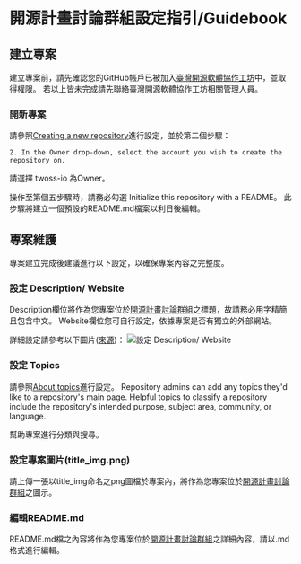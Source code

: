 # 開源計畫討論群組設定指引/Guidebook

## 建立專案

建立專案前，請先確認您的GitHub帳戶已被加入[臺灣開源軟體協作工坊](https://github.com/twoss-io)中，並取得權限。
若以上皆未完成請先聯絡臺灣開源軟體協作工坊相關管理人員。

### 開新專案

請參照[Creating a new repository](https://help.github.com/articles/creating-a-new-repository/)進行設定，並於第二個步驟：
```
2. In the Owner drop-down, select the account you wish to create the repository on.
```
請選擇 twoss-io 為Owner。

操作至第個五步驟時，請務必勾選 Initialize this repository with a README。
此步驟將建立一個預設的README.md檔案以利日後編輯。

## 專案維護

專案建立完成後建議進行以下設定，以確保專案內容之完整度。

### 設定 Description/ Website

Description欄位將作為您專案位於[開源計畫討論群組](https://twoss-io.github.io/)之標題，故請務必用字精簡且包含中文。
Website欄位您可自行設定，依據專案是否有獨立的外部網站。

詳細設定請參考以下圖片([來源](https://stackoverflow.com/questions/7757751/how-do-you-change-a-repository-description-on-github))：
![設定 Description/ Website](https://i.imgur.com/CexeWBQ.gif)

### 設定 Topics

請參照[About topics](https://help.github.com/articles/about-topics/)進行設定。
Repository admins can add any topics they'd like to a repository's main page. Helpful topics to classify a repository include the repository's intended purpose, subject area, community, or language.

幫助專案進行分類與搜尋。

### 設定專案圖片(title_img.png)

請上傳一張以title_img命名之png圖檔於專案內，將作為您專案位於[開源計畫討論群組](https://twoss-io.github.io/)之圖示。

### 編輯README.md

README.md檔之內容將作為您專案位於[開源計畫討論群組](https://twoss-io.github.io/)之詳細內容，請以.md格式進行編輯。
